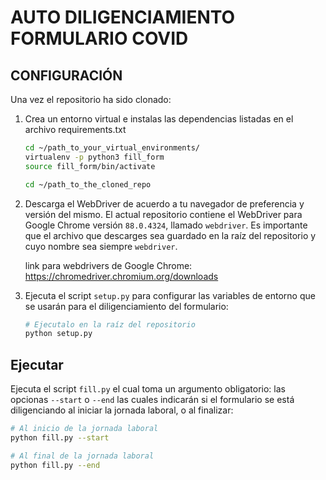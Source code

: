 # AUTO DILIGENCIAMIENTO FORMULARIO COVID

## CONFIGURACIÓN
Una vez el repositorio ha sido clonado:

1. Crea un entorno virtual e instalas las dependencias listadas en el archivo
requirements.txt

    ```bash
    cd ~/path_to_your_virtual_environments/       
    virtualenv -p python3 fill_form
    source fill_form/bin/activate

    cd ~/path_to_the_cloned_repo
    ```

2. Descarga el WebDriver de acuerdo a tu navegador de preferencia y versión del mismo. El
    actual repositorio contiene el WebDriver para Google Chrome versión `88.0.4324`, llamado `webdriver`. Es importante que el archivo que descarges sea guardado en la raíz del repositorio y cuyo nombre sea siempre `webdriver`.

    link para webdrivers de Google Chrome: https://chromedriver.chromium.org/downloads

3. Ejecuta el script `setup.py` para configurar las variables de entorno que se usarán para el diligenciamiento del formulario:

    ```bash
    # Ejecutalo en la raíz del repositorio
    python setup.py
    ```

## Ejecutar

Ejecuta el script `fill.py` el cual toma un argumento obligatorio: las opcionas `--start` o `--end` las cuales indicarán si el formulario se está diligenciando al iniciar la jornada laboral, o al finalizar:

```bash
# Al inicio de la jornada laboral
python fill.py --start

# Al final de la jornada laboral
python fill.py --end
```